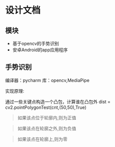﻿# 设计文档
## 模块
- 基于opencv的手势识别
- 安卓Android的app应用程序

## 手势识别
编译器：pycharm
库：opencv,MediaPipe

实现原理:

通过一些关键点构造一个凸包，计算谁在凸包外
dist = cv2.pointPolygonTest(cnt,(50,50),True)
>如果该点位于轮廓内,则为正值

>如果该点在轮廓之外,则为负值

>如果该点在轮廓上,则为零



